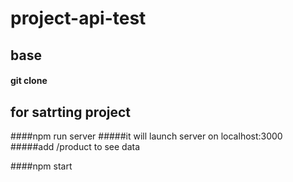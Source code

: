 # project-api-test
## base
#### git clone

## for satrting project
####npm run server
#####it will launch server on localhost:3000
#####add /product to see data

####npm start
